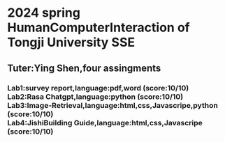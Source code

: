 <h1>2024 spring HumanComputerInteraction of Tongji University SSE</h1>
<h2>Tuter:Ying Shen,four assingments</h2>
  <h3>Lab1:survey report,language:pdf,word  (score:10/10)<br>
  Lab2:Rasa Chatgpt,language:python  (score:10/10)<br>
  Lab3:Image-Retrieval,language:html,css,Javascripe,python  (score:10/10)<br>
  Lab4:JishiBuilding Guide,language:html,css,Javascripe  (score:10/10)<br></h3>

